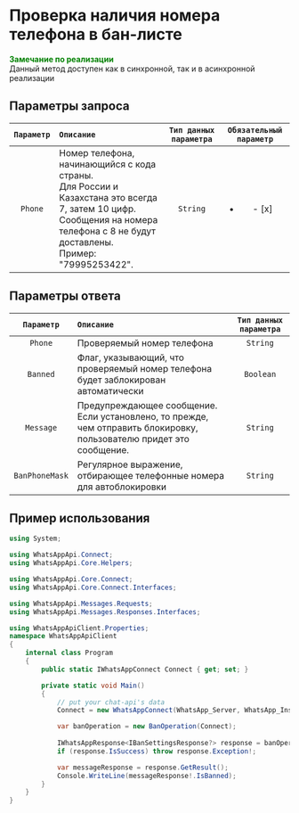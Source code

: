 ﻿# Проверка наличия номера телефона в бан-листе
**<span style="color:green">Замечание по реализации</span>** <br/>
Данный метод доступен как в синхронной, так и в асинхронной реализации

## Параметры запроса
| `Параметр` | `Описание`                        | `Тип данных параметра` | `Обязательный параметр` |
|:----------:|:----------------------------------|:----------------------:|:-----------------------:|
|  `Phone`  |  Номер телефона, начинающийся с кода страны. <br/> Для России и Казахстана это всегда 7, затем 10 цифр. <br/> Сообщения на номера телефона с 8 не будут доставлены. <br/> Пример: "79995253422". | `String` | <ul><li>- [x] </li></ul> |

## Параметры ответа
|  `Параметр`   | `Описание`                        | `Тип данных параметра` | 
|:-------------:|:----------------------------------|:----------------------:|
|`Phone`| Проверяемый номер телефона | `String`
|`Banned`| Флаг, указывающий, что проверяемый номер телефона будет заблокирован автоматически | `Boolean`
|`Message`| Предупреждающее сообщение. <br/>Если установлено, то прежде, чем отправить блокировку, пользователю придет это сообщение. | `String`
|`BanPhoneMask` | Регулярное выражение, отбирающее телефонные номера для автоблокировки | `String` 

## Пример использования
```csharp
using System;

using WhatsAppApi.Connect;
using WhatsAppApi.Core.Helpers;

using WhatsAppApi.Core.Connect;
using WhatsAppApi.Core.Connect.Interfaces;

using WhatsAppApi.Messages.Requests;
using WhatsAppApi.Messages.Responses.Interfaces;

using WhatsAppApiClient.Properties;
namespace WhatsAppApiClient
{
    internal class Program
    {
        public static IWhatsAppConnect Connect { get; set; }

        private static void Main()
        {
            // put your chat-api's data
            Connect = new WhatsAppConnect(WhatsApp_Server, WhatsApp_Instance, WhatsApp_Token); 

            var banOperation = new BanOperation(Connect);
            
            IWhatsAppResponse<IBanSettingsResponse?> response = banOperation.CheckBan();
            if (response.IsSuccess) throw response.Exception!;

            var messageResponse = response.GetResult();
            Console.WriteLine(messageResponse!.IsBanned);
        }
    }
}
```
